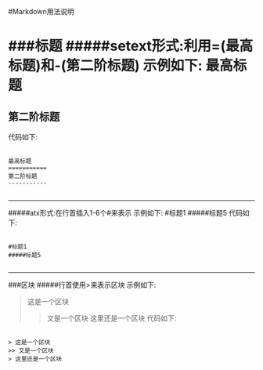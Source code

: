 #Markdown用法说明

###标题
#####setext形式:利用=(最高标题)和-(第二阶标题)
示例如下:
最高标题
===========
第二阶标题
-----------
代码如下:
<pre>
	<code>
最高标题
===========
第二阶标题
-----------
	</code>
</pre>
*****
#####atx形式:在行首插入1-6个#来表示
示例如下:
#标题1
#####标题5
代码如下:
<pre>
	<code>
#标题1
#####标题5	
	</code>
</pre>
*****


###区块
#####行首使用>来表示区块
示例如下:
> 这是一个区块
>> 又是一个区块 
> 这里还是一个区块
代码如下:
<pre>
	<code>
&gt; 这是一个区块
&gt;&gt; 又是一个区块
&gt; 这里还是一个区块
	</code>
</pre>